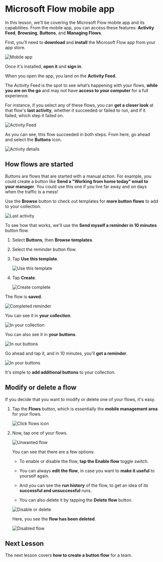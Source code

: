 <properties
   pageTitle="Microsoft Flow Mobile App | Microsoft Flow"
   description="How to use the Microsoft Flow mobile app to create and manage flows."
   services=""
   suite="flow"
   documentationCenter="na"
   authors="v-joaloh"
   manager="anneta"
   editor=""
   tags=""
   featuredVideoId="kZs7lqgp4LU"
   courseDuration="5m"/>

<tags
   ms.service="flow"
   ms.devlang="na"
   ms.topic="get-started-article"
   ms.tgt_pltfrm="na"
   ms.workload="na"
   ms.date="08/15/2017"
   ms.author="v-joaloh"/>

# Microsoft Flow mobile app #

In this lesson, we'll be covering the Microsoft Flow mobile app and its capabilities. From the mobile app, you can access these features: **Activity Feed**, **Browsing**, **Buttons**, and **Managing Flows**.

First, you’ll need to **download** and **install** the Microsoft Flow app from your app store.

![Mobile app](./media/learning-mobile-app/open-mobile-app.png)

Once it's installed, **open it** and **sign in**.

When you open the app, you land on the **Activity Feed**.

The Activity Feed is the spot to see what’s happening with your flows, **while you are on the go** and may not have **access to your computer** for a full experience.

For instance, if you select any of these flows, you can **get a closer look** at that flow's **last activity**, whether it succeeded or failed to run, and if it failed, which step it failed on.

![Activity Feed](./media/learning-mobile-app/see-all-activity.png)

As you can see, this flow succeeded in both steps. From here, go ahead and select the **Buttons** icon.

![Activity details](./media/learning-mobile-app/activity-details.png)


## How flows are started ##
   
   Buttons are flows that are started with a manual action. For example, you could create a button like **Send a "Working from home today" email to your manager**.
   You could use this one if you live far away and on days when the traffic is a mess!

Use the **Browse** button to check out templates for **more button flows** to add to your collection.

![Last activity](./media/learning-mobile-app/click-browse-button.png)

To see how that works, we'll use the **Send myself a reminder in 10 minutes** button flow.
 

1. Select **Buttons**, then **Browse templates**.

1. Select the reminder button flow.

1. Tap **Use this template**.

    ![Use this template](./media/learning-mobile-app/use-this-template.png)

1. Tap **Create**.

    ![Create complete](./media/learning-mobile-app/create-complete.png)

The flow is **saved**.

![Completed reminder](./media/learning-mobile-app/complete-reminder.png)

You can see it in **your collection**. 

![In your collection](./media/learning-mobile-app/here-it-is.png)

You can also see it in **your buttons**. 

![In our buttons](./media/learning-mobile-app/button-send-reminder.png)

Go ahead and tap it, and in 10 minutes, you'll **get a reminder**.

![In your buttons](./media/learning-mobile-app/in-your-collection.png)

It's simple to **add additional buttons** to your collection.

## Modify or delete a flow ##

If you decide that you want to modify or delete one of your flows, it's easy.

1. Tap the **Flows** button, which is essentially the **mobile management area** for your flows.

    ![Click flows icon](./media/learning-mobile-app/click-flows-button.png)

1. Now, tap one of your flows.

    ![Unwanted flow](./media/learning-mobile-app/send-a-reminder.png)

    You can see that there are a few options:
  
    - To enable or disable the flow, **tap the Enable flow** toggle switch.

    - You can always **edit the flow**, in case you want to **make it useful** to yourself again. 

    - And you can see the **run history** of the flow, to get an idea of its **successful and unsuccessful** runs.

    - You can also delete it by tapping the **Delete flow** button.

    ![Disable or delete](./media/learning-mobile-app/disable-delete.png)

    Here, you see the **flow has been deleted**.

    ![Disabled flow](./media/learning-mobile-app/disabled-flow.png)



## Next Lesson ##

The next lesson covers **how to create a button flow** for a team. 